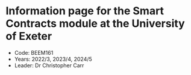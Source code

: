 # Information page for the Smart Contracts module at the University of Exeter

- Code: BEEM161
- Years: 2022/3, 2023/4, 2024/5
- Leader: Dr Christopher Carr
